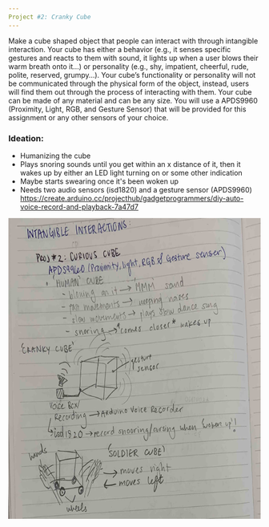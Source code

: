 ```yaml
---
Project #2: Cranky Cube
---
```


Make a cube shaped object that people can interact with through intangible interaction. Your cube has either a behavior (e.g., it senses specific gestures and reacts to them with sound, it lights up when a user blows their warm breath onto it…) or personality (e.g., shy, impatient, cheerful, rude, polite, reserved, grumpy…). Your cube’s functionality or personality will not be communicated through the physical form of the object, instead, users will find them out through the process of interacting with them. Your cube can be made of any material and can be any size. You will use a APDS9960 (Proximity, Light, RGB, and Gesture Sensor) that will be provided for this assignment or any other sensors of your choice.


### Ideation:
- Humanizing the cube
- Plays snoring sounds until you get within an x distance of it, then it wakes up by either an LED light turning on or some
other indication
- Maybe starts swearing once it's been woken up 
- Needs two audio sensors (isd1820) and a gesture sensor (APDS9960)
https://create.arduino.cc/projecthub/gadgetprogrammers/diy-auto-voice-record-and-playback-7a47d7

<img src = "/img/cranky cube.jpg" width = "600" height = "600" >
